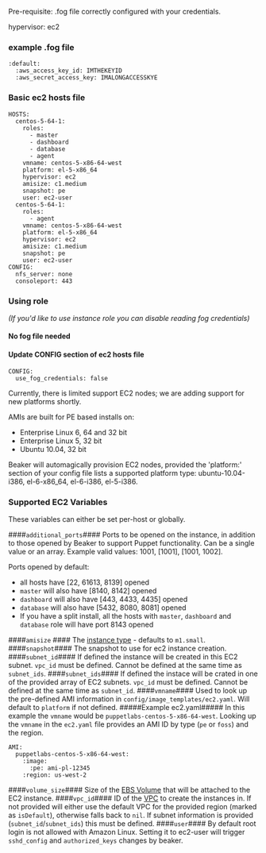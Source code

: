 Pre-requisite: .fog file correctly configured with your credentials.

hypervisor: ec2

### example .fog file ###
    :default:
      :aws_access_key_id: IMTHEKEYID
      :aws_secret_access_key: IMALONGACCESSKYE

### Basic ec2 hosts file ###
    HOSTS:
      centos-5-64-1:
        roles:
          - master
          - dashboard
          - database
          - agent
        vmname: centos-5-x86-64-west
        platform: el-5-x86_64
        hypervisor: ec2
        amisize: c1.medium
        snapshot: pe
        user: ec2-user
      centos-5-64-1:
        roles:
          - agent
        vmname: centos-5-x86-64-west
        platform: el-5-x86_64
        hypervisor: ec2
        amisize: c1.medium
        snapshot: pe
        user: ec2-user
    CONFIG:
      nfs_server: none
      consoleport: 443

### Using role  
*(If you'd like to use instance role you can disable reading fog credentials)*

#### No fog file needed ####
#### Update CONFIG section of ec2 hosts file ####
    CONFIG:
      use_fog_credentials: false



Currently, there is limited support EC2 nodes; we are adding support for new platforms shortly.

AMIs are built for PE based installs on:
  - Enterprise Linux 6, 64 and 32 bit
  - Enterprise Linux 5, 32 bit
  - Ubuntu 10.04, 32 bit

Beaker will automagically provision EC2 nodes, provided the 'platform:' section of your config file lists a supported platform type: ubuntu-10.04-i386, el-6-x86_64, el-6-i386, el-5-i386.

### Supported EC2 Variables ###
These variables can either be set per-host or globally.

####`additional_ports`####
Ports to be opened on the instance, in addition to those opened by Beaker to support Puppet functionality.  Can be a single value or an array.  Example valid values: 1001, [1001], [1001, 1002].

Ports opened by default:
* all hosts have [22, 61613, 8139] opened
* `master` will also have [8140, 8142] opened
* `dashboard` will also have [443, 4433, 4435] opened
* `database` will also have [5432, 8080, 8081] opened
* If you have a split install, all the hosts with `master`, `dashboard` and `database` role will have port 8143 opened

####`amisize` ####
The [instance type](https://aws.amazon.com/ec2/instance-types/) - defaults to `m1.small`.  
####`snapshot`####
The snapshot to use for ec2 instance creation.
####`subnet_id`####
If defined the instance will be created in this EC2 subnet.  `vpc_id` must be defined.  Cannot be defined at the same time as `subnet_ids`.
####`subnet_ids`####
If defined the instace will be crated in one of the provided array of EC2 subnets.  `vpc_id` must be defined.  Cannot be defined at the same time as `subnet_id`.
####`vmname`####
Used to look up the pre-defined AMI information in `config/image_templates/ec2.yaml`.  Will default to `platform` if not defined.
#####Example ec2.yaml#####
In this example the `vmname` would be `puppetlabs-centos-5-x86-64-west`.  Looking up the `vmname` in the `ec2.yaml` file provides an AMI ID by type (`pe` or `foss`) and the region.

```
AMI:
  puppetlabs-centos-5-x86-64-west:
    :image:
      :pe: ami-pl-12345
    :region: us-west-2
```

####`volume_size`####
Size of the [EBS Volume](http://docs.aws.amazon.com/AWSEC2/latest/UserGuide/EBSVolumes.html) that will be attached to the EC2 instance.
####`vpc_id`####
ID of the [VPC](https://aws.amazon.com/vpc/) to create the instances in.  If not provided will either use the default VPC for the provided region (marked as `isDefault`), otherwise falls back to `nil`.  If subnet information is provided (`subnet_id`/`subnet_ids`) this must be defined.
####`user`####
By default root login is not allowed with Amazon Linux. Setting it to ec2-user will trigger `sshd_config` and `authorized_keys` changes by beaker.
